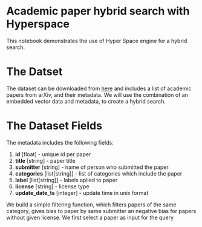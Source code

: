 #  Academic paper hybrid search with Hyperspace
This notebook demonstrates the use of Hyper Space engine for a hybrid search.

# The Datset
The dataset can be downloaded from [here](http://hyperspace-datasets.s3.amazonaws.com/arXiv_data.zip) and includes a list of academic papers from arXiv, and their metadata.
We will use the combination of an embedded vector data and metadata, to create a hybrid search.

# The Dataset Fields
The metadata includes the following fields:


1. **id** [float] - unique id per paper
2. **title** [string] - paper title
3. **submitter** [string] - name of person who submitted the paper
4. **categories** [list[string]] - list of categories which include the paper
5. **label** [list[string]] - labels aplied to paper
6. **license** [string] - license type
7. **update_date_ts** [integer] - update time in unix format

We build a simple filtering function, which filters papers of the same category, gives bias to paper by same submitter an negative bias for papers without given license. We first select a paper as input for the query

